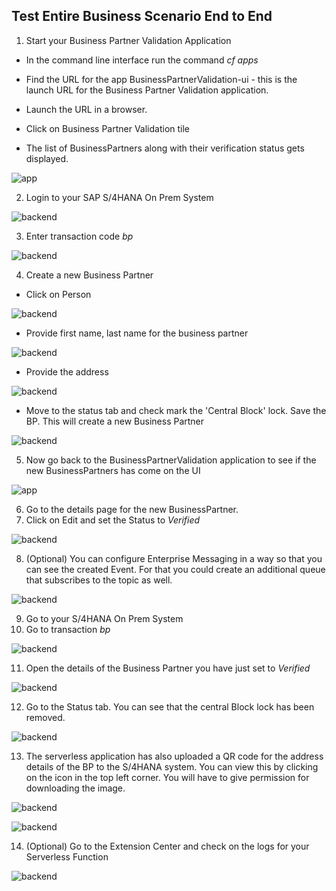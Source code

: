 ## Test Entire Business Scenario End to End
1. Start your Business Partner Validation Application

- In the command line interface run the command *cf apps*

- Find the URL for the app BusinessPartnerValidation-ui - this is the launch URL for the Business Partner Validation application.

- Launch the URL in a browser.

- Click on Business Partner Validation tile

- The list of BusinessPartners along with their verification status gets displayed.

 ![app](./images/endtoend2.png)

2. Login to your SAP S/4HANA On Prem System

 ![backend](./images/endtoend3.png)

3. Enter transaction code *bp*

 ![backend](./images/endtoend4.png)

4. Create a new Business Partner

- Click on Person

 ![backend](./images/endtoend5.png)
 
- Provide first name, last name for the business partner
 
 ![backend](./images/endtoend6.png)
  
- Provide the address  
  
 ![backend](./images/endtoend7.png)
 
 - Move to the status tab and check mark the 'Central Block' lock. Save the BP. This will create a new Business Partner
   
 ![backend](./images/endtoend8.png)

5. Now go back to the BusinessPartnerValidation application to see if the new BusinessPartners has come on the UI

 ![app](./images/endtoend9.png)

6. Go to the details page for the new BusinessPartner.
7. Click on Edit and set the Status to *Verified*

 ![backend](./images/endtoend10.png)

8. (Optional) You can configure Enterprise Messaging in a way so that you can see the created Event. For that you could create an additional queue that subscribes to the topic as well.

 ![backend](./images/endtoend11.png)

9. Go to your S/4HANA On Prem System 
10. Go to transaction *bp*

 ![backend](./images/endtoend4.png)

11. Open the details of the Business Partner you have just set to *Verified*

 ![backend](./images/endtoend12.png)

12. Go to the Status tab. You can see that the central Block lock has been removed.

 ![backend](./images/endtoend13.png)

13. The serverless application has also uploaded a QR code for the address details of the BP to the S/4HANA system. You can view this by clicking on the icon in the top left corner. You will have to give permission for downloading the image.

 ![backend](./images/endtoend14.png)
 
 ![backend](./images/endtoend15.png)

14. (Optional) Go to the Extension Center and check on the logs for your Serverless Function 

 ![backend](./images/endtoend16.png)
